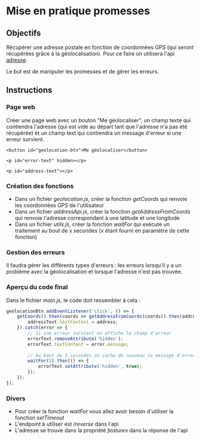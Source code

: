 # Mise en pratique promesses

## Objectifs

Récupérer une adresse postale en fonction de coordonnées GPS (qui seront récupérées grâce à la géolocalisation). Pour ce faire on utilisera l'api [adresse](https://adresse.data.gouv.fr/api-doc/adresse).

Le but est de manipuler les promesses et de gérer les erreurs.

## Instructions

### Page web

Créer une page web avec un bouton "Me géolocaliser", un champ texte qui contiendra l'adresse (qui est vide au départ tant que l'adresse n'a pas été récupérée) et un champ text qui contiendra un message d'erreur si une erreur survient.

```
<button id="geolocation-btn">Me géolocaliser</button>

<p id="error-text" hidden></p>

<p id="address-text"></p>
```

### Création des fonctions

* Dans un fichier *geolocation.js*, créer la fonction *getCoords* qui renvoie les coordonnées GPS de l'utilisateur
* Dans un fichier *addressApi.js*, créer la fonction *getAddressFromCoords* qui renvoie l'adresse correspondant à une latitude et une longitude
* Dans un fichier *utils.js*, créer la fonction *waitFor* qui exécute un traitement au bout de x secondes (x étant fourni en paramètre de cette fonction)

### Gestion des erreurs

Il faudra gérer les différents types d'erreurs : les erreurs lorsqu'il y a un problème avec la géolocalisation et lorsque l'adresse n'est pas trouvée.

### Aperçu du code final

Dans le fichier *main.js*, le code doit ressembler à cela :

```javascript
geolocationBtn.addEventListener('click', () => {
    getCoords().then(coords => getAddressFromCoords(coords)).then(address => {
        addressText.textContent = address; 
    }).catch(error => {
        // Si une erreur survient on affiche le champ d'erreur
        errorText.removeAttribute('hidden');
        errorText.textContent = error.message;
        
        // Au bout de 5 secondes on cache de nouveau le message d'erreur
        waitFor(5).then(() => {
            errorText.setAttribute('hidden', true); 
        });
    });
});
```

### Divers

* Pour créer la fonction *waitFor* vous allez avoir besoin d'utiliser la fonction *setTimeout*
* L'endpoint à utiliser est */reverse* dans l'api
* L'adresse se trouve dans la propriété *features* dans la réponse de l'api